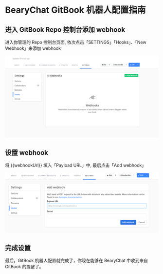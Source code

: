 # BearyChat GitBook 机器人配置指南

## 进入 GitBook Repo 控制台添加 webhook

进入你管理的 Repo 控制台页面, 依次点击「SETTINGS」「Hooks」、「New Webhook」来添加 webhook

![](/tutorials/image/gitbook_add_webhook.png)

## 设置 webhook

将 {{webhookUrl}} 填入「Payload URL」中, 最后点击「Add webhook」

![](/tutorials/image/gitbook_webhook_url.png)

## 完成设置

最后，GitBook 机器人配置就完成了，你现在能够在 BearyChat 中收到来自 GitBook 的提醒了。
